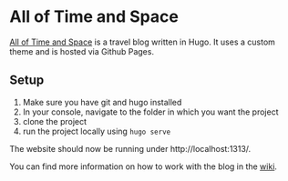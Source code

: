 # All of Time and Space

[All of Time and Space](https://www.all-of-time-and-space.de/) is a travel blog written in Hugo. It uses a custom theme and is hosted via Github Pages.

## Setup

1. Make sure you have git and hugo installed
2. In your console, navigate to the folder in which you want the project
3. clone the project
4. run the project locally using ```hugo serve```

The website should now be running under http://localhost:1313/.

You can find more information on how to work with the blog in the [wiki](https://github.com/kayliz/all-of-time-and-space/wiki/How-To-Guides).

